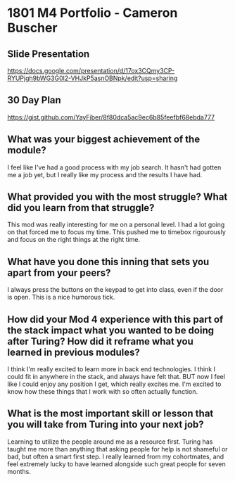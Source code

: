 # 1801 M4 Portfolio - Cameron Buscher

## Slide Presentation

https://docs.google.com/presentation/d/17ox3CQmy3CP-RYUPjgh9bWG3G0l2-VHJkP5asnOBNpk/edit?usp=sharing

## 30 Day Plan

https://gist.github.com/YayFiber/8f80dca5ac9ec6b85feefbf68ebda777

## What was your biggest achievement of the module?

I feel like I've had a good process with my job search. It hasn't had gotten me a job yet, but I really like my process and the results I have had. 

## What provided you with the most struggle? What did you learn from that struggle?

This mod was really interesting for me on a personal level. I had a lot going on that forced me to focus my time. This pushed me to timebox rigourously and focus on the right things at the right time.

## What have you done this inning that sets you apart from your peers?

I always press the buttons on the keypad to get into class, even if the door is open. This is a nice humorous tick.

## How did your Mod 4 experience with this part of the stack impact what you wanted to be doing after Turing? How did it reframe what you learned in previous modules?

I think I'm really excited to learn more in back end technologies. I think I could fit in anywhere in the stack, and always have felt that. BUT now I feel like I could enjoy any position I get, which really excites me. I'm excited to know how these things that I work with so often actually function.

## What is the most important skill or lesson that you will take from Turing into your next job?

Learning to utilize the people around me as a resource first. Turing has taught me more than anything that asking people for help is not shameful or bad, but often a smart first step. I really learned from my cohortmates, and feel extremely lucky to have learned alongside such great people for seven months.
